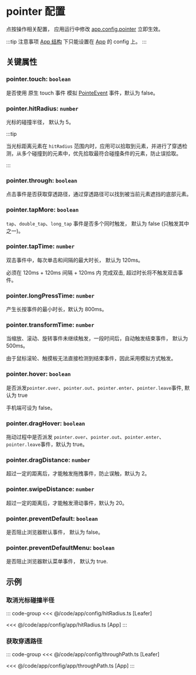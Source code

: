 # pointer 配置

点按操作相关配置， 应用运行中修改 [app.config.pointer](/reference/display/Leafer.md#config-ileaferconfig) 立即生效。

:::tip 注意事项
[App 结构](/guide/advanced/app.md) 下只能设置在 [App](/reference/display/App.md) 的 config 上。
:::

## 关键属性

### pointer.touch: `boolean`

是否使用 原生 touch 事件 模拟 [PointeEvent](/reference/event/ui/Pointer.md) 事件，默认为 false。

### pointer.hitRadius: `number`

光标的碰撞半径， 默认为 5。

:::tip

当光标距离元素在 `hitRadius` 范围内时，应用可以拾取到元素，并进行了穿透检测，从多个碰撞到的元素中，优先拾取最符合碰撞条件的元素，防止误拾取。

:::

### pointer.through: `boolean`

点击事件是否获取穿透路径，通过穿透路径可以找到被当前元素遮挡的底部元素。

### pointer.tapMore: `boolean`

`tap`、`double_tap`、`long_tap` 事件是否多个同时触发， 默认为 false (只触发其中之一)。

### pointer.tapTime: `number`

双击事件中，每次单击和间隔的最大时长， 默认为 120ms。

必须在 120ms + 120ms 间隔 + 120ms 内 完成双击, 超过时长将不触发双击事件。

### pointer.longPressTime: `number`

产生长按事件的最小时长，默认为 800ms。

### pointer.transformTime: `number`

当缩放、滚动、旋转事件未继续触发，一段时间后，自动触发结束事件， 默认为 500ms。

由于鼠标滚轮、触摸板无法直接检测到结束事件，因此采用模拟方式触发。

### pointer.hover: `boolean`

是否派发`pointer.over`、`pointer.out`、`pointer.enter`、`pointer.leave`事件, 默认为 true

手机端可设为 false。

### pointer.dragHover: `boolean`

拖动过程中是否派发 `pointer.over`、`pointer.out`、`pointer.enter`、`pointer.leave`事件，默认为 true。

### pointer.dragDistance: `number`

超过一定的距离后，才能触发拖拽事件，防止误触，默认为 2。

### pointer.swipeDistance: `number`

超过一定的距离后，才能触发滑动事件，默认为 20。

### pointer.preventDefault: `boolean`

是否阻止浏览器默认事件， 默认为 false。

### pointer.preventDefaultMenu: `boolean`

是否阻止浏览器默认菜单事件， 默认为 true.

## 示例

### 取消光标碰撞半径

::: code-group
<<< @/code/app/config/hitRadius.ts [Leafer]

<<< @/code/app/config/app/hitRadius.ts [App]
:::

### 获取穿透路径

::: code-group
<<< @/code/app/config/throughPath.ts [Leafer]

<<< @/code/app/config/app/throughPath.ts [App]
:::
